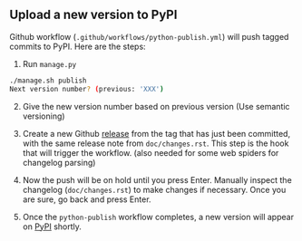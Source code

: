 ## Upload a new version to PyPI

Github workflow (`.github/workflows/python-publish.yml`) will push tagged commits to PyPI. Here are the steps:

1. Run `manage.py` 

```bash
./manage.sh publish
Next version number? (previous: 'XXX')
```

2. Give the new version number based on previous version (Use semantic versioning)

3. Create a new Github [release](https://github.com/PyGithub/PyGithub/releases) from the tag that has just been committed, with the same release note from `doc/changes.rst`. This step is the hook that will trigger the workflow. (also needed for some web spiders for changelog parsing)
 
4. Now the push will be on hold until you press Enter. Manually inspect the changelog (`doc/changes.rst`) to make changes if necessary. Once you are sure, go back and press Enter. 

5. Once the `python-publish` workflow completes, a new version will appear on [PyPI](https://pypi.org/project/PyGithub/#history) shortly.

